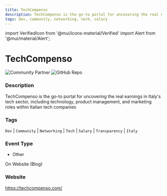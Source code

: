 ```yaml
---
title: TechCompenso
description: TechCompenso is the go-to portal for uncovering the real earnings in Italy's tech sector, including technology, product management, and marketing roles within Italian tech companies
tags: dev, community, networking, tech, salary
---
```

        

import VerifiedIcon from '@mui/icons-material/Verified'
import Alert from '@mui/material/Alert';

# TechCompenso <VerifiedIcon color="primary"/>


![Community Partner](https://img.shields.io/static/v1?label=community&message=partner&color=blue) ![GitHub Repo](https://img.shields.io/static/v1?label=category&message=communities&color=green)

### Description

TechCompenso is the go-to portal for uncovering the real earnings in Italy's tech sector, including technology, product management, and marketing roles within Italian tech companies

### Tags

`Dev` | `Community` | `Networking` | `Tech` | `Salary` | `Transparency` | `Italy`

### Event Type

- Other

On Website (Blog)

### Website

https://techcompenso.com/